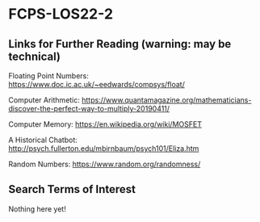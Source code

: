 # FCPS-LOS22-2

## Links for Further Reading (warning: may be technical)

Floating Point Numbers: https://www.doc.ic.ac.uk/~eedwards/compsys/float/

Computer Arithmetic:
https://www.quantamagazine.org/mathematicians-discover-the-perfect-way-to-multiply-20190411/

Computer Memory:
https://en.wikipedia.org/wiki/MOSFET

A Historical Chatbot:
http://psych.fullerton.edu/mbirnbaum/psych101/Eliza.htm

Random Numbers:
https://www.random.org/randomness/

## Search Terms of Interest
Nothing here yet!
